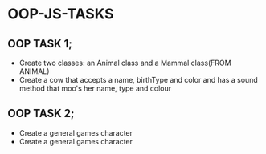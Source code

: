 # OOP-JS-TASKS

<h2>OOP TASK 1;</h2>
<ul>
    <li>Create two classes: an Animal class and a Mammal class(FROM ANIMAL)</li>
    <li>Create a cow that accepts a name, birthType and color and has a sound method that moo's her name, type and colour</li>
</ul>


<h2>OOP TASK 2;</h2>
<ul>
    <li>Create a general games character</li>
    <li>Create a general games character</li>
</ul>
